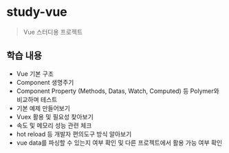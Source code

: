 # study-vue

> Vue 스터디용 프로젝트

## 학습 내용

- Vue 기본 구조
- Component 생명주기
- Component Property (Methods, Datas, Watch, Computed) 등 Polymer와 비교하며 테스트
- 기본 예제 만들어보기
- Vuex 활용 및 필요성 찾아보기
- 속도 및 메모리 성능 관련 체크
- hot reload 등 개발자 편의도구 방식 알아보기
- vue data를 파싱할 수 있는지 여부 확인 및 다른 프로젝트에서 활용 가능 여부 확인
